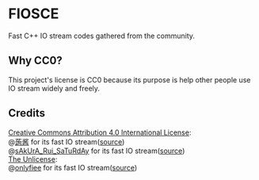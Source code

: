 # FIOSCE
Fast C++ IO stream codes gathered from the community.
## Why CC0?
This project's license is CC0 because its purpose is help other people use IO stream widely and freely.
## Credits
[Creative Commons Attribution 4.0 International License](https://creativecommons.org/licenses/by/4.0/):  
@[蒟酱](https://www.luogu.com.cn/user/310818) for its fast IO stream([source](https://githubfast.com/g1thubhack3r/FIOSCE/blob/master/src/%E8%92%9F%E9%85%B1.h))  
@[sAkUrA_Rui_SaTuRdAy](https://www.luogu.com.cn/user/852881) for its fast IO stream([source](https://githubfast.com/g1thubhack3r/FIOSCE/blob/master/src/sAkUrA_Rui_SaTuRdAy.h))  
[The Unlicense](https://unlicense.org/):  
@[onlyfiee](https://www.luogu.com.cn/user/826691) for its fast IO stream([source](https://githubfast.com/g1thubhack3r/FIOSCE/blob/master/src/onlyfiee.h))

